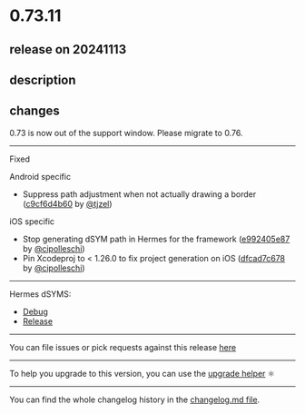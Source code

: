 # 0.73.11

## release on 20241113

## description

## changes

0.73 is now out of the support window. Please migrate to 0.76.

*** ** * ** ***

Fixed

Android specific

* Suppress path adjustment when not actually drawing a border (<a href="https://github.com/facebook/react-native/commit/c9cf6d4b60b6c5f717b3e5c9f3e3720e8d588707">c9cf6d4b60</a> by <a href="https://github.com/tjzel">@tjzel</a>)

iOS specific

* Stop generating dSYM path in Hermes for the framework (<a href="https://github.com/facebook/react-native/commit/e992405e87">e992405e87</a> by <a href="https://github.com/cipolleschi">@cipolleschi</a>)
* Pin Xcodeproj to < 1.26.0 to fix project generation on iOS (<a href="https://github.com/facebook/react-native/commit/dfcad7c678">dfcad7c678</a> by <a href="https://github.com/cipolleschi">@cipolleschi</a>)

*** ** * ** ***

Hermes dSYMS:

* <a href="https://repo1.maven.org/maven2/com/facebook/react/react-native-artifacts/0.73.11/react-native-artifacts-0.73.11-hermes-framework-dSYM-debug.tar.gz" rel="nofollow">Debug</a>
* <a href="https://repo1.maven.org/maven2/com/facebook/react/react-native-artifacts/0.73.11/react-native-artifacts-0.73.11-hermes-framework-dSYM-release.tar.gz" rel="nofollow">Release</a>

*** ** * ** ***

You can file issues or pick requests against this release <a href="https://github.com/reactwg/react-native-releases/issues/new/choose">here</a>

*** ** * ** ***

To help you upgrade to this version, you can use the <a href="https://react-native-community.github.io/upgrade-helper/" rel="nofollow">upgrade helper</a> ⚛️

*** ** * ** ***

You can find the whole changelog history in the <a href="https://github.com/facebook/react-native/blob/main/CHANGELOG.md">changelog.md file</a>.

